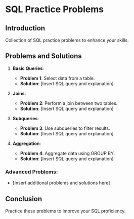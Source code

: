# SQL Practice Problems

## Introduction
Collection of SQL practice problems to enhance your skills.

## Problems and Solutions

1. **Basic Queries**:
   - **Problem 1**: Select data from a table.
   - **Solution**: [Insert SQL query and explanation]

2. **Joins**:
   - **Problem 2**: Perform a join between two tables.
   - **Solution**: [Insert SQL query and explanation]

3. **Subqueries**:
   - **Problem 3**: Use subqueries to filter results.
   - **Solution**: [Insert SQL query and explanation]

4. **Aggregation**:
   - **Problem 4**: Aggregate data using GROUP BY.
   - **Solution**: [Insert SQL query and explanation]

### Advanced Problems:
- [Insert additional problems and solutions here]

## Conclusion
Practice these problems to improve your SQL proficiency.